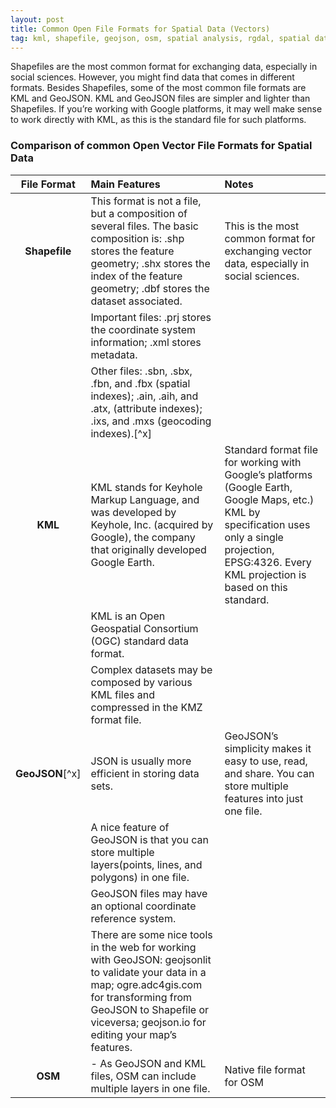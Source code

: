 ```yaml
---
layout: post
title: Common Open File Formats for Spatial Data (Vectors)
tag: kml, shapefile, geojson, osm, spatial analysis, rgdal, spatial data, open file formats, Open Geospatial Consortium
---
```


Shapefiles are the most common format for exchanging data, especially in social sciences.
However, you might find data that comes in different formats. Besides Shapefiles, some of the
most common file formats are KML and GeoJSON. KML and GeoJSON files are simpler and lighter
than Shapefiles. If you’re working with Google platforms, it may well make sense to work directly
with KML, as this is the standard file for such platforms.

### Comparison of common Open Vector File Formats for Spatial Data

| File Format | Main Features | Notes |
| :---:       | :---          | :---  |
| **Shapefile**   | This format is not a file, but a composition of several files. The basic composition is: .shp stores the feature geometry; .shx stores the index of the feature geometry; .dbf stores the dataset associated. | This is the most common format for exchanging vector data, especially in social sciences. |
|   | Important files: .prj stores the coordinate system information; .xml stores metadata. | |
|   | Other files: .sbn, .sbx, .fbn, and .fbx (spatial indexes); .ain, .aih, and .atx, (attribute indexes); .ixs, and .mxs (geocoding indexes).[^x]  |   |
| **KML** | KML stands for Keyhole Markup Language, and was developed by Keyhole, Inc. (acquired by Google), the company that originally developed Google Earth. | Standard format file for working with Google’s platforms (Google Earth, Google Maps, etc.) KML by specification uses only a single projection, EPSG:4326. Every KML projection is based on this standard. |
|   | KML is an Open Geospatial Consortium (OGC) standard data format.  |   |
|   | Complex datasets may be composed by various KML files and compressed in the KMZ format file.  |   |
| **GeoJSON**[^x] | JSON is usually more efficient in storing data sets. | GeoJSON’s simplicity makes it easy to use, read, and share. You can store multiple features into just one file. |
|   | A nice feature of GeoJSON is that you can store multiple layers(points, lines, and polygons) in one file.  |   |
|   | GeoJSON files may have an optional coordinate reference system.  |   |
|   | There are some nice tools in the web for working with GeoJSON: geojsonlit to validate your data in a map; ogre.adc4gis.com for transforming from GeoJSON to Shapefile or viceversa; geojson.io for editing your map’s features.  |   |
| **OSM** | - As GeoJSON and KML files, OSM can include multiple layers in one file. | Native file format for OSM |
